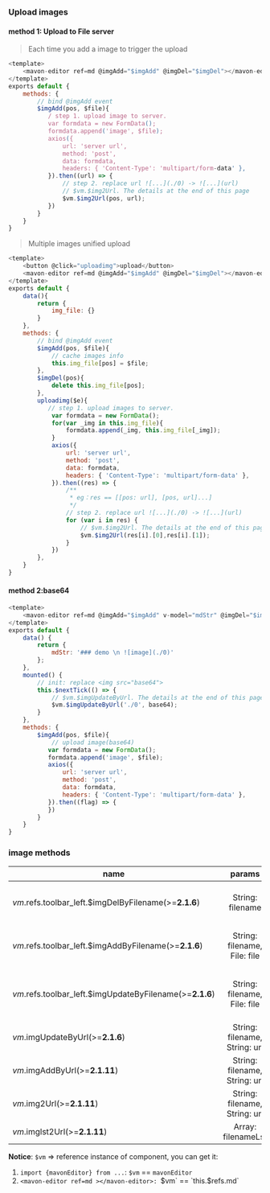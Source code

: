 ### Upload images

#### method 1: Upload to File server

> Each time you add a image to trigger the upload
```javascript
<template>
    <mavon-editor ref=md @imgAdd="$imgAdd" @imgDel="$imgDel"></mavon-editor>
</template>
exports default {
    methods: {
        // bind @imgAdd event
        $imgAdd(pos, $file){
           / step 1. upload image to server.
           var formdata = new FormData();
           formdata.append('image', $file);
           axios({
               url: 'server url',
               method: 'post',
               data: formdata,
               headers: { 'Content-Type': 'multipart/form-data' },
           }).then((url) => {
               // step 2. replace url ![...](./0) -> ![...](url)
               // $vm.$img2Url. The details at the end of this page
               $vm.$img2Url(pos, url);
           })
        }
    }
}
```

> Multiple images unified upload
```javascript
<template>
    <button @click="uploadimg">upload</button>
    <mavon-editor ref=md @imgAdd="$imgAdd" @imgDel="$imgDel"></mavon-editor>
</template>
exports default {
    data(){
        return {
            img_file: {}
        }
    },
    methods: {
        // bind @imgAdd event
        $imgAdd(pos, $file){
            // cache images info
            this.img_file[pos] = $file;
        },
        $imgDel(pos){
            delete this.img_file[pos];
        },
        uploadimg($e){
           // step 1. upload images to server.
            var formdata = new FormData();
            for(var _img in this.img_file){
                formdata.append(_img, this.img_file[_img]);
            }
            axios({
                url: 'server url',
                method: 'post',
                data: formdata,
                headers: { 'Content-Type': 'multipart/form-data' },
            }).then((res) => {
                /**
                 * eg：res == [[pos: url], [pos, url]...]
                 */
                // step 2. replace url ![...](./0) -> ![...](url)
                for (var i in res) {
                    // $vm.$img2Url. The details at the end of this page
                    $vm.$img2Url(res[i].[0],res[i].[1]);
                }
            })
        },
    }
}
```

#### method 2:base64

```javascript
<template>
    <mavon-editor ref=md @imgAdd="$imgAdd" v-model="mdStr" @imgDel="$imgDel"></mavon-editor>
</template>
exports default {
    data() {
        return {
            mdStr: '### demo \n ![image](./0)'
        };
    },
    mounted() {
        // init: replace <img src="base64">
        this.$nextTick(() => {
            // $vm.$imgUpdateByUrl. The details at the end of this page
            $vm.$imgUpdateByUrl('./0', base64);
        }
    },
    methods: {
        $imgAdd(pos, $file){
            // upload image(base64)
           var formdata = new FormData();
           formdata.append('image', $file);
           axios({
               url: 'server url',
               method: 'post',
               data: formdata,
               headers: { 'Content-Type': 'multipart/form-data' },
           }).then((flag) => {
           })
        }
    }
}
```

### image methods
| name      |            params         | describe      |
| ----------------   | :-----------------------------: | ---------------------------------------- |
| $vm.$refs.toolbar_left.$imgDelByFilename(>=**2.1.6**) |  String: filename | Delete the image by filename, return true if sucess, false otherwise, (and it will remove from `md` (>=**2.4.16**)) |
| $vm.$refs.toolbar_left.$imgAddByFilename(>=**2.1.6**) |  String: filename, File: file | Add the image by filename (The filename alias style must be "./filename"), return true if sucess, false otherwise |
| $vm.$refs.toolbar_left.$imgUpdateByFilename(>=**2.1.6**) |  String: filename, File: file | Update the image by filename(The filename alias style must be "./filename"), return true if sucess, false otherwise |
| $vm.$imgUpdateByUrl(>=**2.1.6**)    |  String: filename, String: url | Update filename to url(example: ./0 -> http://path/to/png/some.png) |
| $vm.$imgAddByUrl(>=**2.1.11**)    |  String: filename, String: url | Same as above |
| $vm.$img2Url(>=**2.1.11**)    |  String: filename, String: url | replace filename to url(example: `![h](./0)` -> `![h](http://path/to/png/some.png)`) |
| $vm.$imglst2Url(>=**2.1.11**)    |  Array: filenameLst | Same as above(filenameLst: [[filename, url], ...]) |

**Notice**: `$vm` => reference instance of component, you can get it:
1. `import {mavonEditor} from ...`: `$vm` == `mavonEditor`
2. `<mavon-editor ref=md ></mavon-editor>: `$vm` == `this.$refs.md`
